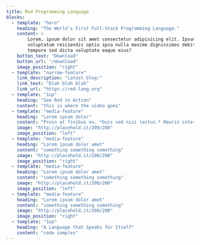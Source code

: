 ```yaml
---
title: Red Programming Language
blocks:
  - template: "hero"
    heading: "The World's First Full-Stack Programming Language."
    content: >
        Lorem, ipsum dolor sit amet consectetur adipisicing elit. Ipsum temporibus eum quibusdam quas
        voluptatum reiciendis optio ipsa nulla maxime dignissimos debitis, laboriosam quisquam nobis
        tempore sed dicta voluptate eaque eius?
    button_text: "Download"
    button_url: "/download"
    image_position: "right"
  - template: "narrow-feature"
    link_description: "Latest blog:"
    link_text: "blah blah blah"
    link_url: "https://red-lang.org"
  - template: "1up"
    heading: "See Red in Action"
    content: "this is where the video goes"
  - template: "media-feature"
    heading: "Lorem ipsum dolor"
    content: "Proin at finibus ex. *Duis sed nisi lectus.* Mauris interdum ac nunc quis pharetra. Vivamus rhoncus porttitor ante."
    image: "http://placehold.it/200/200"
    image_position: "left"
  - template: "media-feature"
    heading: "Lorem ipsum dolor amet"
    content: "something something something"
    image: "http://placehold.it/200/200"
    image_position: "right"
  - template: "media-feature"
    heading: "Lorem ipsum dolor amet"
    content: "something something something"
    image: "http://placehold.it/200/200"
    image_position: "left"
  - template: "media-feature"
    heading: "Lorem ipsum dolor amet"
    content: "something something something"
    image: "http://placehold.it/200/200"
    image_position: "right"
  - template: "1up"
    heading: "A Language that Speaks for Itself"
    content: "code samples"
---
```

